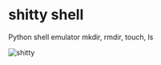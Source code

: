 # shitty shell
Python shell emulator mkdir, rmdir, touch, ls

![shitty](https://raw.githubusercontent.com/perseoq/perseoq.github.io/main/post/imagenes/Captura%20desde%202023-04-30%2008-06-43.png)

